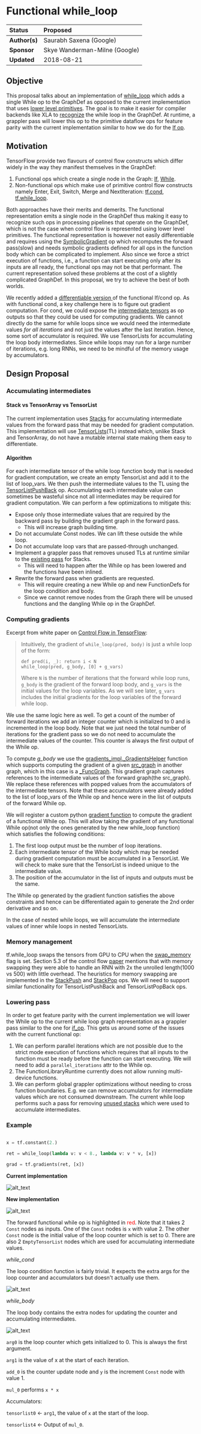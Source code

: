# Functional while_loop

| Status        | Proposed                                             |
:---------------|:-----------------------------------------------------|
| **Author(s)** | Saurabh Saxena (Google) |
| **Sponsor**   | Skye Wanderman-Milne (Google)                 |
| **Updated**   | 2018-08-21                                           |


## Objective

This proposal talks about an implementation of [while_loop](https://www.tensorflow.org/api_docs/python/tf/while_loop) which adds a single While op to the GraphDef as opposed to the current implementation that uses [lower level primitives](https://arxiv.org/abs/1805.01772). The goal is to make it easier for compiler backends like XLA to [recognize](https://github.com/tensorflow/tensorflow/blob/master/tensorflow/compiler/tf2xla/functionalize_while.cc) the while loop in the GraphDef. At runtime, a grappler pass will lower this op to the primitive dataflow ops for feature parity with the current implementation similar to how we do for the [If op](https://github.com/tensorflow/tensorflow/blob/master/tensorflow/core/common_runtime/lower_if_op.cc).


## Motivation

TensorFlow provide two flavours of control flow constructs which differ widely in the way they manifest themselves in the GraphDef:



1.  Functional ops which create a single node in the Graph: [If](https://github.com/tensorflow/tensorflow/blob/fc4504edb1ab419ae59b0ebb9ff8d943beb61117/tensorflow/core/ops/functional_ops.cc#L104), [While](https://github.com/tensorflow/tensorflow/blob/fc4504edb1ab419ae59b0ebb9ff8d943beb61117/tensorflow/core/ops/functional_ops.cc#L147).
1.  Non-functional ops which make use of primitive control flow constructs namely Enter, Exit, Switch, Merge and NextIteration: [tf.cond](https://www.tensorflow.org/api_docs/python/tf/cond), [tf.while_loop](https://www.tensorflow.org/api_docs/python/tf/while_loop).

Both approaches have their merits and demerits. The functional representation emits a single node in the GraphDef thus making it easy to recognize such ops in processing pipelines that operate on the GraphDef, which is not the case when control flow is represented using lower level primitives. The functional representation is however not easily differentiable and requires using the [SymbolicGradient](https://github.com/tensorflow/tensorflow/blob/a0e76ce73c5f095fc61e06c19ff8e653cfd2965c/tensorflow/core/ops/functional_ops.cc#L24) op which recomputes the forward pass(slow) and needs symbolic gradients defined for all ops in the function body which can be complicated to implement. Also since we force a strict execution of functions, i.e., a function can start executing only after its inputs are all ready, the functional ops may not be that performant. The current representation solved these problems at the cost of a slightly complicated GraphDef. In this proposal, we try to achieve the best of both worlds.

We recently added a [differentiable version ](https://github.com/tensorflow/tensorflow/blob/master/tensorflow/python/ops/cond_v2_impl.py)of the functional If/cond op. As with functional cond, a key challenge here is to figure out gradient computation. For cond, we could expose the [intermediate tensors](https://github.com/tensorflow/tensorflow/blob/51100a8de57ef53e36a8a9f5a9829cbd33fbed04/tensorflow/python/ops/cond_v2_impl.py#L114) as op outputs so that they could be used for computing gradients. We cannot directly do the same for while loops since we would need the intermediate values _for all iterations_ and not just the values after the last iteration. Hence, some sort of accumulator is required. We use TensorLists for accumulating the loop body intermediates. Since while loops may run for a large number of iterations, e.g. long RNNs,  we need to be mindful of the memory usage by accumulators.


## Design Proposal


### Accumulating intermediates


#### Stack vs TensorArray vs TensorList

The current implementation uses [Stacks](https://github.com/tensorflow/tensorflow/blob/51100a8de57ef53e36a8a9f5a9829cbd33fbed04/tensorflow/python/ops/control_flow_ops.py#L1002) for accumulating intermediate values from the forward pass that may be needed for gradient computation. This implementation will use [TensorLists](https://github.com/tensorflow/tensorflow/blob/master/tensorflow/core/ops/list_ops.cc)(TL) instead which, unlike Stack and TensorArray, do not have a mutable internal state making them easy to differentiate.


#### Algorithm

For each intermediate tensor of the while loop function body that is needed for gradient computation, we create an empty TensorList and add it to the list of loop_vars. We then push the intermediate values to the TL using the [TensorListPushBack](https://github.com/tensorflow/tensorflow/blob/master/tensorflow/core/ops/list_ops.cc#L40) op. Accumulating each intermediate value can sometimes be wasteful since not all intermediates may be required for gradient computation. We can perform a few optimizations to mitigate this:



*   Expose only those intermediate values that are required by the backward pass by building the gradient graph in the forward pass.
    *   This will increase graph building time.
*   Do not accumulate Const nodes. We can lift these outside the while loop.
*   Do not accumulate loop vars that are passed-through unchanged.
*   Implement a grappler pass that removes unused TLs at runtime similar to the [existing pass](https://github.com/tensorflow/tensorflow/blob/master/tensorflow/core/grappler/optimizers/loop_optimizer.cc#L503) for Stacks.
    *   This will need to happen after the While op has been lowered and the functions have been inlined.
*   Rewrite the forward pass when gradients are requested.
    *   This will require creating a new While op and new FunctionDefs for the loop condition and body.
    *   Since we cannot remove nodes from the Graph there will be unused functions and the dangling While op in the GraphDef.


### Computing gradients

Excerpt from white paper on [Control Flow in TensorFlow](http://download.tensorflow.org/paper/white_paper_tf_control_flow_implementation_2017_11_1.pdf):

> Intuitively, the gradient of `while_loop(pred, body)` is just a while loop of the form:
>
>
> ```
> def pred(i, _): return i < N
> while_loop(pred, g_body, [0] + g_vars)
> ```
>
> Where `N` is the number of iterations that the forward while loop runs, `g_body` is the gradient of the forward loop body, and `g_vars` is the initial values for the loop variables. As we will see later, `g_vars` includes the initial gradients for the loop variables of the forward while loop.

We use the same logic here as well. To get a count of the number of forward iterations we add an integer counter which is initialized to 0 and is incremented in the loop body. Note that we just need the total number of iterations for the gradient pass so we do not need to accumulate the intermediate values of the counter. This counter is always the first output of the While op.

To compute *g_body* we use the [gradients_impl._GradientsHelper](https://github.com/tensorflow/tensorflow/blob/600caf99897e82cd0db8665acca5e7630ec1a292/tensorflow/python/ops/gradients_impl.py#L599) function which supports computing the gradient of a given [src_graph](https://github.com/tensorflow/tensorflow/blob/600caf99897e82cd0db8665acca5e7630ec1a292/tensorflow/python/ops/gradients_impl.py#L607) in another graph, which in this case is a [_FuncGraph](https://github.com/tensorflow/tensorflow/blob/600caf99897e82cd0db8665acca5e7630ec1a292/tensorflow/python/framework/function.py#L621). This gradient graph captures references to the intermediate values of the forward graph(the src_graph). We replace these references with popped values from the accumulators of the intermediate tensors. Note that these accumulators were already added to the list of loop_vars of the While op and hence were in the list of outputs of the forward While op.

We will register a custom python [gradient function](https://github.com/tensorflow/tensorflow/blob/0440ccfc199cbffc10aae19fde07f0100c823ed9/tensorflow/python/framework/ops.py#L2352) to compute the gradient of a functional While op. This will allow taking the gradient of any functional While op(not only the ones generated by the new while_loop function) which satisfies the following conditions:



1.  The first loop output must be the number of loop iterations.
1.  Each intermediate tensor of the While body which may be needed during gradient computation must be accumulated in a TensorList. We will check to make sure that the TensorList is indeed unique to the intermediate value.
1.  The position of the accumulator in the list of inputs and outputs must be the same.

The While op generated by the gradient function satisfies the above constraints and hence can be differentiated again to generate the 2nd order derivative and so on.

In the case of nested while loops, we will accumulate the intermediate values of inner while loops in nested TensorLists.


### Memory management

tf.while_loop swaps the tensors from GPU to CPU when the [swap_memory](https://github.com/tensorflow/tensorflow/blob/600caf99897e82cd0db8665acca5e7630ec1a292/tensorflow/python/ops/control_flow_ops.py#L3046) flag is set. Section 5.3 of the control flow [paper](https://arxiv.org/abs/1805.01772) mentions that with memory swapping they were able to handle an RNN with 2x the unrolled length(1000 vs 500) with little overhead. The heuristics for memory swapping are implemented in the [StackPush](https://github.com/tensorflow/tensorflow/blob/600caf99897e82cd0db8665acca5e7630ec1a292/tensorflow/core/kernels/stack_ops.cc#L289) and [StackPop](https://github.com/tensorflow/tensorflow/blob/600caf99897e82cd0db8665acca5e7630ec1a292/tensorflow/core/kernels/stack_ops.cc#L411) ops. We will need to support similar functionality for TensorListPushBack and TensorListPopBack ops.


### Lowering pass

In order to get feature parity with the current implementation we will lower the While op to the current while loop graph representation as a grappler pass similar to the one for [if_op](https://github.com/tensorflow/tensorflow/blob/master/tensorflow/core/common_runtime/lower_if_op.cc). This gets us around some of the issues with the current functional op:



1.  We can perform parallel iterations which are not possible due to the strict mode execution of functions which requires that all inputs to the function must be ready before the function can start executing. We will need to add a `parallel_iterations` attr to the While op.
1.  The FunctionLibraryRuntime currently does not allow running multi-device functions.
1.  We can perform global grappler optimizations without needing to cross function boundaries. E.g. we can remove accumulators for intermediate values which are not consumed downstream. The current while loop performs such a pass for removing [unused stacks](https://github.com/tensorflow/tensorflow/blob/master/tensorflow/core/grappler/optimizers/loop_optimizer.cc#L503) which were used to accumulate intermediates.


### Example

```python

x = tf.constant(2.)

ret = while_loop(lambda v: v < 8., lambda v: v * v, [x])

grad = tf.gradients(ret, [x])

```

**Current implementation**



![alt_text](20180821-differentiable-functional-while/while_v1.png "image_tooltip")


**New implementation**



![alt_text](20180821-differentiable-functional-while/while_v2.png "image_tooltip")


The forward functional while op is highlighted in <span style="color:#ff0000;">red</span>. Note that it takes 2 `Const` nodes as inputs. One of the `Const` nodes is `x` with value 2. The other `Const` node is the initial value of the loop counter which is set to 0. There are also 2 `EmptyTensorList` nodes which are used for accumulating intermediate values.

*while_cond*

The loop condition function is fairly trivial. It expects the extra args for the loop counter and accumulators but doesn't actually use them.



![alt_text](20180821-differentiable-functional-while/while_cond.png "image_tooltip")


*while_body*

The loop body contains the extra nodes for updating the counter and accumulating intermediates.



![alt_text](20180821-differentiable-functional-while/while_body.png "image_tooltip")


`arg0` is the loop counter which gets initialized to 0. This is always the first argument.

`arg1` is the value of x at the start of each iteration.

`add_0` is the counter update node and `y` is the increment `Const` node with value 1.

`mul_0` performs `x * x`


Accumulators:

`tensorlist0` <- `arg1`, the value of `x` at the start of the loop.

`tensorlist4` <- Output of `mul_0`.
